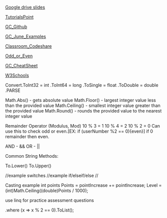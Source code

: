 [Google drive slides](https://drive.google.com/drive/u/0/folders/1JAMXS9jJRH3kxISSy5qVaTuK1jRvXaX1)

[TutorialsPoint](https://www.tutorialspoint.com/csharp/csharp_decision_making.htm)

[GC_Github](https://github.com/grandcircusco)

[GC_June_Examples](https://github.com/grandcircusco/CSharpBootcamp_June2022)

[Classroom_Codeshare](https://docs.google.com/document/d/1EVBRWABNdaM124Io1wmBlqFopW8_jbMUn2OrC75cf1Q/preview)

[Odd_or_Even](https://csharp-station.com/how-to-test-for-even-or-odd-numbers-in-c/#:~:text=One%20great%20way%20to%20use,no%20remainder%20must%20be%20eve)

[GC_CheatSheet](https://github.com/grandcircusco/cheatsheets/tree/master/csharp)

[W3Schools](https://www.w3schools.com/cs/index.php)



Convert.ToInt32 = int
.ToInt64 = long
.ToSingle = float
.ToDouble = double
.PARSE

Math.Abs() - gets absolute value
Math.Floor() - largest integer value less than the provided value
Math.Ceiling() - smallest integer value greater than the provided value
Math.Round() - rounds the provided value to the nearest integer value

Remainder Operator (Modulus, Mod)
10 % 3 = 1
10 % 4 = 2
10 % 2 = 0
Can use this to check odd or even.[EX: if (userNumber %2 == 0){even}] if 0 remainder then even.

AND - &&
OR - ||

Common String Methods:

To.Lower()
To.Upper()

//example switches
//example if/elseif/else
//



Casting example
int points
Points = pointIncrease += pointIncrease;
Level = (int)Math.Ceiling((double)Points / 1000);



use linq for practice assessment questions

.where (x => x % 2 == 0).ToList();


